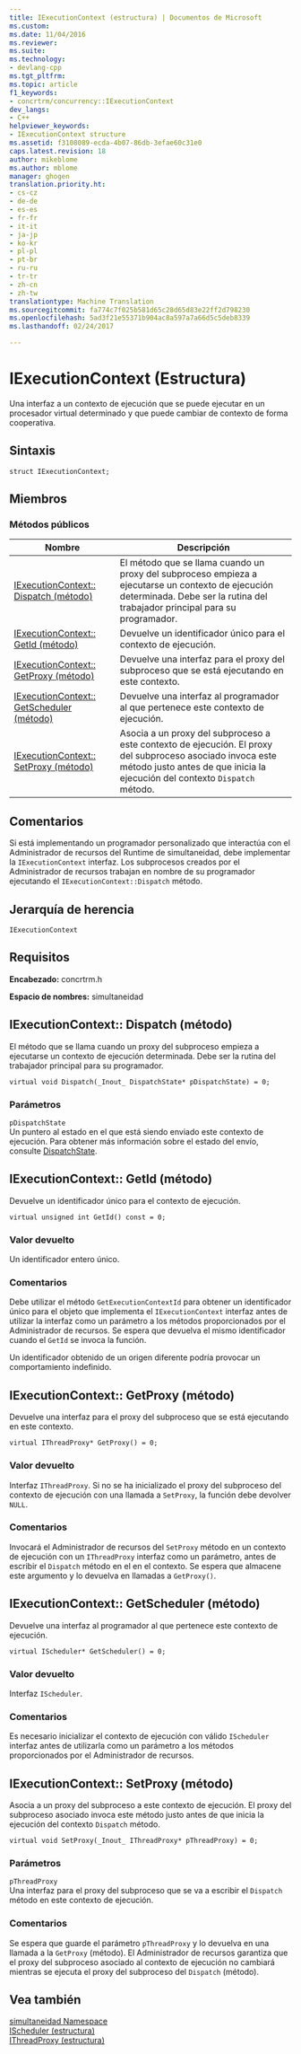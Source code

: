 ```yaml
---
title: IExecutionContext (estructura) | Documentos de Microsoft
ms.custom: 
ms.date: 11/04/2016
ms.reviewer: 
ms.suite: 
ms.technology:
- devlang-cpp
ms.tgt_pltfrm: 
ms.topic: article
f1_keywords:
- concrtrm/concurrency::IExecutionContext
dev_langs:
- C++
helpviewer_keywords:
- IExecutionContext structure
ms.assetid: f3108089-ecda-4b07-86db-3efae60c31e0
caps.latest.revision: 18
author: mikeblome
ms.author: mblome
manager: ghogen
translation.priority.ht:
- cs-cz
- de-de
- es-es
- fr-fr
- it-it
- ja-jp
- ko-kr
- pl-pl
- pt-br
- ru-ru
- tr-tr
- zh-cn
- zh-tw
translationtype: Machine Translation
ms.sourcegitcommit: fa774c7f025b581d65c28d65d83e22ff2d798230
ms.openlocfilehash: 5ad3f21e55371b904ac8a597a7a66d5c5deb8339
ms.lasthandoff: 02/24/2017

---
```

# <a name="iexecutioncontext-structure"></a>IExecutionContext (Estructura)
Una interfaz a un contexto de ejecución que se puede ejecutar en un procesador virtual determinado y que puede cambiar de contexto de forma cooperativa.  
  
## <a name="syntax"></a>Sintaxis  
  
```
struct IExecutionContext;
```  
  
## <a name="members"></a>Miembros  
  
### <a name="public-methods"></a>Métodos públicos  
  
|Nombre|Descripción|  
|----------|-----------------|  
|[IExecutionContext:: Dispatch (método)](#dispatch)|El método que se llama cuando un proxy del subproceso empieza a ejecutarse un contexto de ejecución determinada. Debe ser la rutina del trabajador principal para su programador.|  
|[IExecutionContext:: GetId (método)](#getid)|Devuelve un identificador único para el contexto de ejecución.|  
|[IExecutionContext:: GetProxy (método)](#getproxy)|Devuelve una interfaz para el proxy del subproceso que se está ejecutando en este contexto.|  
|[IExecutionContext:: GetScheduler (método)](#getscheduler)|Devuelve una interfaz al programador al que pertenece este contexto de ejecución.|  
|[IExecutionContext:: SetProxy (método)](#setproxy)|Asocia a un proxy del subproceso a este contexto de ejecución. El proxy del subproceso asociado invoca este método justo antes de que inicia la ejecución del contexto `Dispatch` método.|  
  
## <a name="remarks"></a>Comentarios  
 Si está implementando un programador personalizado que interactúa con el Administrador de recursos del Runtime de simultaneidad, debe implementar la `IExecutionContext` interfaz. Los subprocesos creados por el Administrador de recursos trabajan en nombre de su programador ejecutando el `IExecutionContext::Dispatch` método.  
  
## <a name="inheritance-hierarchy"></a>Jerarquía de herencia  
 `IExecutionContext`  
  
## <a name="requirements"></a>Requisitos  
 **Encabezado:** concrtrm.h  
  
 **Espacio de nombres:** simultaneidad  
  
##  <a name="a-namedispatcha--iexecutioncontextdispatch-method"></a><a name="dispatch"></a>IExecutionContext:: Dispatch (método)  
 El método que se llama cuando un proxy del subproceso empieza a ejecutarse un contexto de ejecución determinada. Debe ser la rutina del trabajador principal para su programador.  
  
```
virtual void Dispatch(_Inout_ DispatchState* pDispatchState) = 0;
```  
  
### <a name="parameters"></a>Parámetros  
 `pDispatchState`  
 Un puntero al estado en el que está siendo enviado este contexto de ejecución. Para obtener más información sobre el estado del envío, consulte [DispatchState](dispatchstate-structure.md).  
  
##  <a name="a-namegetida--iexecutioncontextgetid-method"></a><a name="getid"></a>IExecutionContext:: GetId (método)  
 Devuelve un identificador único para el contexto de ejecución.  
  
```
virtual unsigned int GetId() const = 0;
```  
  
### <a name="return-value"></a>Valor devuelto  
 Un identificador entero único.  
  
### <a name="remarks"></a>Comentarios  
 Debe utilizar el método `GetExecutionContextId` para obtener un identificador único para el objeto que implementa el `IExecutionContext` interfaz antes de utilizar la interfaz como un parámetro a los métodos proporcionados por el Administrador de recursos. Se espera que devuelva el mismo identificador cuando el `GetId` se invoca la función.  
  
 Un identificador obtenido de un origen diferente podría provocar un comportamiento indefinido.  
  
##  <a name="a-namegetproxya--iexecutioncontextgetproxy-method"></a><a name="getproxy"></a>IExecutionContext:: GetProxy (método)  
 Devuelve una interfaz para el proxy del subproceso que se está ejecutando en este contexto.  
  
```
virtual IThreadProxy* GetProxy() = 0;
```  
  
### <a name="return-value"></a>Valor devuelto  
 Interfaz `IThreadProxy`. Si no se ha inicializado el proxy del subproceso del contexto de ejecución con una llamada a `SetProxy`, la función debe devolver `NULL`.  
  
### <a name="remarks"></a>Comentarios  
 Invocará el Administrador de recursos del `SetProxy` método en un contexto de ejecución con un `IThreadProxy` interfaz como un parámetro, antes de escribir el `Dispatch` método en el en el contexto. Se espera que almacene este argumento y lo devuelva en llamadas a `GetProxy()`.  
  
##  <a name="a-namegetschedulera--iexecutioncontextgetscheduler-method"></a><a name="getscheduler"></a>IExecutionContext:: GetScheduler (método)  
 Devuelve una interfaz al programador al que pertenece este contexto de ejecución.  
  
```
virtual IScheduler* GetScheduler() = 0;
```  
  
### <a name="return-value"></a>Valor devuelto  
 Interfaz `IScheduler`.  
  
### <a name="remarks"></a>Comentarios  
 Es necesario inicializar el contexto de ejecución con válido `IScheduler` interfaz antes de utilizarla como un parámetro a los métodos proporcionados por el Administrador de recursos.  
  
##  <a name="a-namesetproxya--iexecutioncontextsetproxy-method"></a><a name="setproxy"></a>IExecutionContext:: SetProxy (método)  
 Asocia a un proxy del subproceso a este contexto de ejecución. El proxy del subproceso asociado invoca este método justo antes de que inicia la ejecución del contexto `Dispatch` método.  
  
```
virtual void SetProxy(_Inout_ IThreadProxy* pThreadProxy) = 0;
```  
  
### <a name="parameters"></a>Parámetros  
 `pThreadProxy`  
 Una interfaz para el proxy del subproceso que se va a escribir el `Dispatch` método en este contexto de ejecución.  
  
### <a name="remarks"></a>Comentarios  
 Se espera que guarde el parámetro `pThreadProxy` y lo devuelva en una llamada a la `GetProxy` (método). El Administrador de recursos garantiza que el proxy del subproceso asociado al contexto de ejecución no cambiará mientras se ejecuta el proxy del subproceso del `Dispatch` (método).  
  
## <a name="see-also"></a>Vea también  
 [simultaneidad Namespace](concurrency-namespace.md)   
 [IScheduler (estructura)](ischeduler-structure.md)   
 [IThreadProxy (estructura)](ithreadproxy-structure.md)

